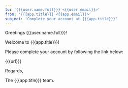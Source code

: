 ```yaml
---
to: '{{{user.name.full}}} <{{user.email}}>'
from: '{{{app.title}}} <{{app.email}}>'
subject: 'Complete your account at {{{app.title}}}'
---
```

Greetings {{{user.name.full}}}!

Welcome to {{{app.title}}}!

Please complete your account by following the link below:

{{{url}}}

Regards,

The {{{app.title}}} team.